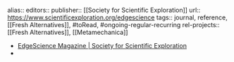 alias::
editors:: 
publisher:: [[Society for Scientific Exploration]]
url:: https://www.scientificexploration.org/edgescience 
tags:: journal, reference, [[Fresh Alternatives]], #toRead, #ongoing-regular-recurring 
rel-projects:: [[Fresh Alternatives]], [[Metamechanica]] 


- [EdgeScience Magazine | Society for Scientific Exploration](https://www.scientificexploration.org/edgescience)
-